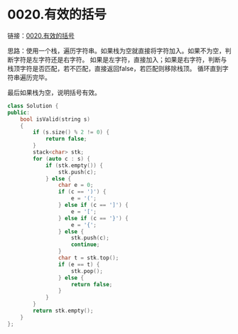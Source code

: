# 0020.有效的括号

链接：[0020.有效的括号](https://leetcode.cn/problems/valid-parentheses/)

思路：使用一个栈，遍历字符串。如果栈为空就直接将字符加入。如果不为空，判断字符是左字符还是右字符。
如果是左字符，直接加入；如果是右字符，判断与栈顶字符是否匹配，若不匹配，直接返回false，若匹配则移除栈顶。
循环直到字符串遍历完毕。

最后如果栈为空，说明括号有效。

```c++
class Solution {
public:
    bool isValid(string s)
    {
        if (s.size() % 2 != 0) {
            return false;
        }
        stack<char> stk;
        for (auto c : s) {
            if (stk.empty()) {
                stk.push(c);
            } else {
                char e = 0;
                if (c == ')') {
                    e = '(';
                } else if (c == ']') {
                    e = '[';
                } else if (c == '}') {
                    e = '{';
                } else {
                    stk.push(c);
                    continue;
                }
                char t = stk.top();
                if (e == t) {
                    stk.pop();
                } else {
                    return false;
                }
            }
        }
        return stk.empty();
    }
};

```

